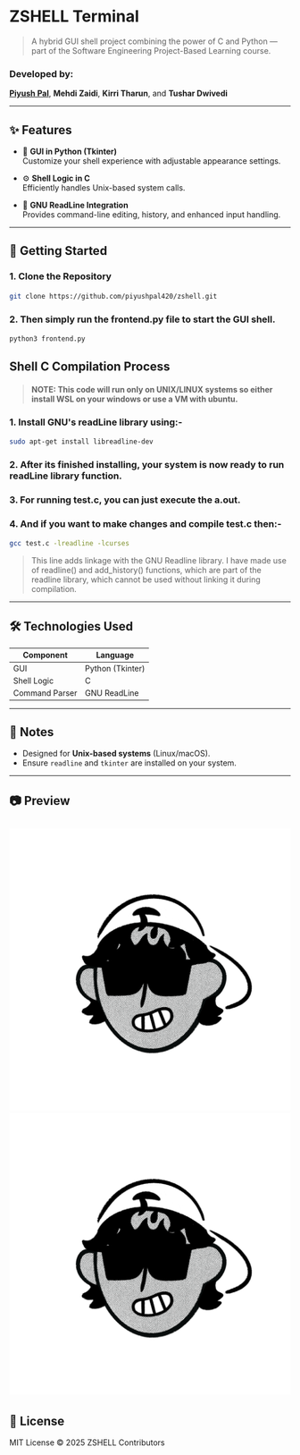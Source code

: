 # ZSHELL Terminal

> A hybrid GUI shell project combining the power of C and Python — part of the Software Engineering Project-Based Learning course.

###  Developed by:
[**Piyush Pal**](https://github.com/piyushpal420), **Mehdi Zaidi**, **Kirri Tharun**, and **Tushar Dwivedi**

---

## ✨ Features

- 🎨 **GUI in Python (Tkinter)**  
  Customize your shell experience with adjustable appearance settings.

- ⚙️ **Shell Logic in C**  
  Efficiently handles Unix-based system calls.

- 📖 **GNU ReadLine Integration**  
  Provides command-line editing, history, and enhanced input handling.

---




## 🚀 Getting Started

### 1. Clone the Repository
```bash
git clone https://github.com/piyushpal420/zshell.git
```
### 2. Then simply run the **frontend.py** file to start the GUI shell.

```bash
python3 frontend.py
```
## Shell C Compilation Process
> #### NOTE: This code will run only on UNIX/LINUX systems so either install WSL on your windows or use a VM with ubuntu.
### 1. Install GNU's readLine library using:-

```bash
sudo apt-get install libreadline-dev
```

### 2. After its finished installing, your system is now ready to run readLine library function.

### 3. For running test.c, you can just execute the a.out.

### 4. And if you want to make changes and compile test.c then:-
```bash
gcc test.c -lreadline -lcurses
```
                                                                
> This line adds linkage with the GNU Readline library. I have made use of readline() and add_history() functions, which are part of the readline library, which cannot be used without linking it during compilation.
---

## 🛠️ Technologies Used

| Component       | Language         |
|----------------|------------------|
| GUI            | Python (Tkinter) |
| Shell Logic    | C                |
| Command Parser | GNU ReadLine     |

---

## 📌 Notes

- Designed for **Unix-based systems** (Linux/macOS).
- Ensure `readline` and `tkinter` are installed on your system.

---

## 📷 Preview

<!-- Add screenshots or demo GIFs here if available -->
![Preview](./asset/screenshot1.png)
![Preview](./asset/screenshot1.png)
---

## 📄 License

MIT License © 2025 ZSHELL Contributors
